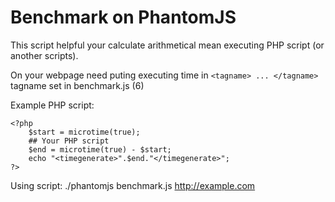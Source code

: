 Benchmark on PhantomJS
============

This script helpful your calculate arithmetical mean executing PHP script (or another scripts).

On your webpage need puting executing time in 
```<tagname> ... </tagname>```
tagname set in benchmark.js (6)

Example PHP script:
```
<?php
    $start = microtime(true);
    ## Your PHP script
    $end = microtime(true) - $start;
    echo "<timegenerate>".$end."</timegenerate>";
?>
```
Using script: ./phantomjs benchmark.js http://example.com

